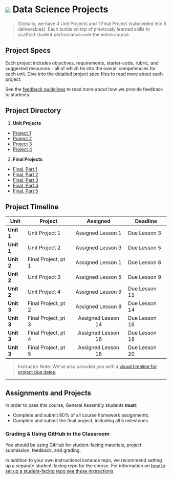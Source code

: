 # ![](https://ga-dash.s3.amazonaws.com/production/assets/logo-9f88ae6c9c3871690e33280fcf557f33.png) Data Science Projects

> Globally, we have 4 Unit Projects and 1 Final Project (subdivided into 5 deliverables). Each builds on top of previously learned skills to scaffold student performance over the entire course.

## Project Specs

Each project includes objectives, requirements, starter-code, rubric, and suggested resources - all of which tie into the overall competencies for each unit. Dive into the detailed project spec files to read more about each project.

See the [feedback guidelines](./project-feedback.md) to read more about how we provide feedback to students.

## Project Directory

1. **Unit Projects**
  - [Project 1](./unit-projects/project-1/readme.md)
  - [Project 2](./unit-projects/project-2/readme.md)
  - [Project 3](./unit-projects/project-3/readme.md)
  - [Project 4](./unit-projects/project-4/readme.md)


2. **Final Projects**
  - [Final, Part 1](./final-projects/01-lightning-talk/)
  - [Final, Part 2](./final-projects/02-experiment-writeup/readme.md)
  - [Final, Part 3](./final-projects/03-exploratory-analysis/readme.md)
  - [Final, Part 4](./final-projects/04-notebook-rough-draft/readme.md)
  - [Final, Part 5](./final-projects/05-presentation/readme.md)


## Project Timeline

| Unit | Project | Assigned | Deadline |
| --- | --- | :---: | --- |
| **Unit 1** | Unit Project 1 | Assigned Lesson 1 | Due Lesson 3 |
| **Unit 1** | Unit Project 2 | Assigned Lesson 3 | Due Lesson 5 |
| **Unit 2** | Final Project, pt 1 | Assigned Lesson 1 | Due Lesson 8 |
| **Unit 2** | Unit Project 3 | Assigned Lesson 5 | Due Lesson 9 |
| **Unit 2** | Unit Project 4 | Assigned Lesson 9 | Due Lesson 11 |
| **Unit 3** | Final Project, pt 2 | Assigned Lesson 8 | Due Lesson 14 |
| **Unit 3** | Final Project, pt 3 | Assigned Lesson 14 | Due Lesson 16 |
| **Unit 3** | Final Project, pt 4 | Assigned Lesson 16 | Due Lesson 18 |
| **Unit 3** | Final Project, pt 5 | Assigned Lesson 18 | Due Lesson 20 |

> Instructor Note: We've also provided you with a [visual timeline for project due dates](../resources/instructor-resources/DS-project-due-dates.pdf).


---

## Assignments and Projects

In order to pass this course, General Assembly students **must**:

- Complete and submit 80% of all course homework assignments.
- Complete and submit the final project, including all 5 milestones.

### Grading & Using GitHub in the Classroom

You should be using GitHub for student-facing materials, project submission, feedback, and grading.

In addition to your own instructional instance repo, we recommend setting up a separate student-facing repo for the course. For information on [how to set up a student-facing repo see these instructions](../resources/instructor-resources/github-repo-instance-guide.md).

